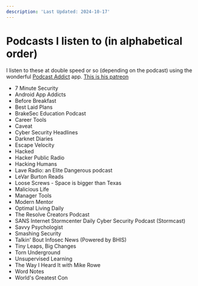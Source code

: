 ```yaml
---
description: 'Last Updated: 2024-10-17'
---
```


# Podcasts I listen to (in alphabetical order)

I listen to these at double speed or so (depending on the podcast) using the wonderful [Podcast Addict](play.google.com/store/apps/details) app. [This is his patreon](https://www.patreon.com/podcastaddict)

* 7 Minute Security
* Android App Addicts
* Before Breakfast
* Best Laid Plans
* BrakeSec Education Podcast
* Career Tools
* Caveat
* Cyber Security Headlines
* Darknet Diaries
* Escape Velocity
* Hacked
* Hacker Public Radio
* Hacking Humans
* Lave Radio: an Elite Dangerous podcast
* LeVar Burton Reads
* Loose Screws - Space is bigger than Texas
* Malicious Life
* Manager Tools
* Modern Mentor
* Optimal Living Daily
* The Resolve Creators Podcast
* SANS Internet Stormcenter Daily Cyber Security Podcast (Stormcast)
* Savvy Psychologist
* Smashing Security
* Talkin' Bout Infosec News (Powered by BHIS)
* Tiny Leaps, Big Changes
* Torn Underground
* Unsupervised Learning
* The Way I Heard It with Mike Rowe
* Word Notes
* World's Greatest Con

